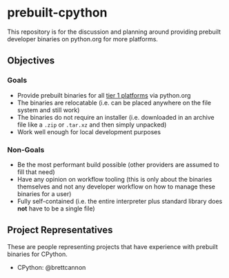 # prebuilt-cpython
This repository is for the discussion and planning around providing prebuilt developer binaries on python.org for more platforms.

## Objectives

### Goals
- Provide prebuilt binaries for all [tier 1 platforms](https://peps.python.org/pep-0011/#tier-1) via python.org
- The binaries are relocatable (i.e. can be placed anywhere on the file system and still work)
- The binaries do not require an installer (i.e. downloaded in an archive file like a `.zip` or `.tar.xz` and then simply unpacked)
- Work well enough for local development purposes

### Non-Goals
- Be the most performant build possible (other providers are assumed to fill that need)
- Have any opinion on workflow tooling (this is only about the binaries themselves and not any developer workflow on how to manage these binaries for a user)
- Fully self-contained (i.e. the entire interpreter plus standard library does **not** have to be a single file)

## Project Representatives
These are people representing projects that have experience with prebuilt binaries for CPython.

- CPython: @brettcannon
